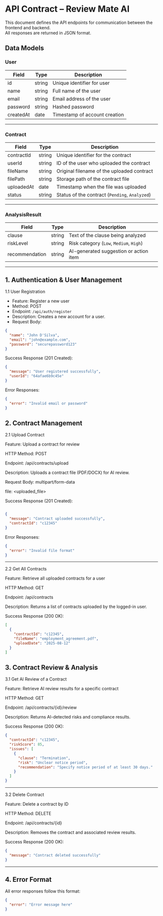 # API Contract – Review Mate AI

This document defines the API endpoints for communication between the frontend and backend.  
All responses are returned in JSON format.


## Data Models

### User
| Field       | Type   | Description                  |
|-------------|--------|------------------------------|
| id          | string | Unique identifier for user   |
| name        | string | Full name of the user        |
| email       | string | Email address of the user    |
| password    | string | Hashed password              |
| createdAt   | date   | Timestamp of account creation |

---

### Contract
| Field        | Type   | Description                                     |
|--------------|--------|-------------------------------------------------|
| contractId   | string | Unique identifier for the contract              |
| userId       | string | ID of the user who uploaded the contract        |
| fileName     | string | Original filename of the uploaded contract      |
| filePath     | string | Storage path of the contract file               |
| uploadedAt   | date   | Timestamp when the file was uploaded            |
| status       | string | Status of the contract (`Pending`, `Analyzed`)  |

---

### AnalysisResult
| Field          | Type   | Description                                         |
|----------------|--------|-----------------------------------------------------|
| clause         | string | Text of the clause being analyzed                   |
| riskLevel      | string | Risk category (`Low`, `Medium`, `High`)              |
| recommendation | string | AI-generated suggestion or action item              |

---

## **1. Authentication & User Management**

1.1 User Registration
- Feature: Register a new user  
- Method: POST  
- Endpoint: `/api/auth/register`  
- Description: Creates a new account for a user.  
- Request Body:
```json
{
  "name": "John D'Silva",
  "email": "john@example.com",
  "password": "securepassword123"
}
```
Success Response (201 Created):

```json
{
  "message": "User registered successfully",
  "userId": "64afae6b9c45e"
}

```

Error Responses:

```json
{
  "error": "Invalid email or password"
}
```

## **2. Contract Management**

2.1 Upload Contract

Feature: Upload a contract for review

HTTP Method: POST

Endpoint: /api/contracts/upload

Description: Uploads a contract file (PDF/DOCX) for AI review.

Request Body: multipart/form-data


file: <uploaded_file>

Success Response (201 Created):
```json

{
  "message": "Contract uploaded successfully",
  "contractId": "c12345"
}
```
Error Responses:

```json
{
  "error": "Invalid file format"
}

```
---

2.2 Get All Contracts

Feature: Retrieve all uploaded contracts for a user

HTTP Method: GET

Endpoint: /api/contracts

Description: Returns a list of contracts uploaded by the logged-in user.

Success Response (200 OK):

```json
[
  {
    "contractId": "c12345",
    "fileName": "employment_agreement.pdf",
    "uploadDate": "2025-08-12"
  }
]


```

## **3. Contract Review & Analysis**

3.1 Get AI Review of a Contract

Feature: Retrieve AI review results for a specific contract

HTTP Method: GET

Endpoint: /api/contracts/{id}/review

Description: Returns AI-detected risks and compliance results.

Success Response (200 OK):

```json
{
  "contractId": "c12345",
  "riskScore": 85,
  "issues": [
    {
      "clause": "Termination",
      "risk": "Unclear notice period",
      "recommendation": "Specify notice period of at least 30 days."
    }
  ]
}

```
---

3.2 Delete Contract

Feature: Delete a contract by ID

HTTP Method: DELETE

Endpoint: /api/contracts/{id}

Description: Removes the contract and associated review results.

Success Response (200 OK):

```json
{
  "message": "Contract deleted successfully"
}
```

---

## **4. Error Format**

All error responses follow this format:
```json
{
  "error": "Error message here"
}

```

